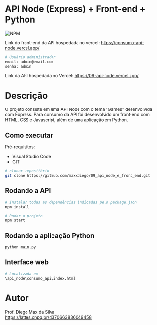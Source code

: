 # API Node (Express) + Front-end + Python
![NPM](https://img.shields.io/npm/l/react)

Link do front-end da API hospedada no vercel: https://consumo-api-node.vercel.app/

```bash
# Usuário administrador
email: admin@email.com
senha: admin
```

Link da API hospedada no Vercel: https://09-api-node.vercel.app/

# Descrição

O projeto consiste em uma API Node com o tema "Games" desenvolvida com Express. 
Para consumo da API foi desenvolvido um front-end com HTML, CSS e Javascript, além de uma aplicação em Python.

## Como executar

Pré-requisitos: 
- Visual Studio Code
- GIT

```bash
# clonar repositório
git clone https://github.com/maxxdiego/09_api_node_e_front_end.git

```

## Rodando a API

```bash
# Instalar todas as dependências indicadas pelo package.json
npm install

```

```bash
# Rodar o projeto
npm start

```

## Rodando a aplicação Python

```bash
python main.py

```

## Interface web
```bash
# Localizada em
\api_node\consumo_api\index.html

```

# Autor

Prof. Diego Max da Silva<br>
https://lattes.cnpq.br/4370663836049458
